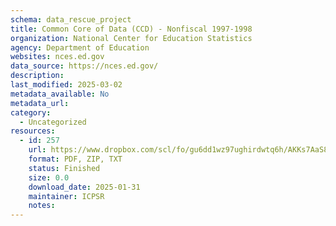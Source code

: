 ```yaml
---
schema: data_rescue_project 
title: Common Core of Data (CCD) - Nonfiscal 1997-1998
organization: National Center for Education Statistics
agency: Department of Education
websites: nces.ed.gov
data_source: https://nces.ed.gov/
description: 
last_modified: 2025-03-02
metadata_available: No
metadata_url: 
category:
  - Uncategorized
resources:
  - id: 257
    url: https://www.dropbox.com/scl/fo/gu6dd1wz97ughirdwtq6h/AKKs7AaS8TdrzeczgoC4iuw?rlkey=0a3rbjry29p07cmx0h78i5hwo&dl=0
    format: PDF, ZIP, TXT
    status: Finished
    size: 0.0
    download_date: 2025-01-31
    maintainer: ICPSR
    notes: 
---
```

